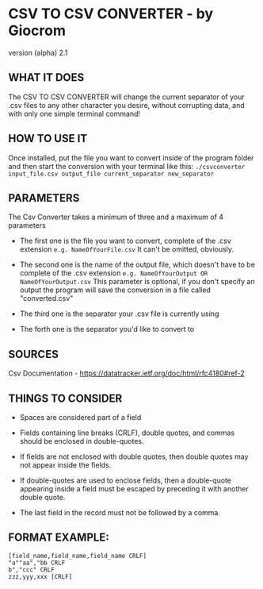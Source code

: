 # CSV TO CSV CONVERTER - by Giocrom
  version (alpha) 2.1


## WHAT IT DOES
The CSV TO CSV CONVERTER will change the current separator of your .csv files to
any other character you desire, without corrupting data, and with only one
simple terminal command!


## HOW TO USE IT
Once installed, put the file you want to convert inside of the program folder
and then start the conversion with your terminal like this:
`./csvconverter input_file.csv output_file current_separator new_separator`


## PARAMETERS
The Csv Converter takes a minimum of three and a maximum of 4 parameters

- The first one is the file you want to convert, complete of the .csv extension
  `e.g. NameOfYourFile.csv`
  It can't be omitted, obviously.

- The second one is the name of the output file, which doesn't have to be
  complete of the .csv extension
  `e.g. NameOfYourOutput OR NameOfYourOutput.csv`
  This parameter is optional, if you don't specify an output the program will
  save the conversion in a file called "converted.csv"

- The third one is the separator your .csv file is currently using

- The forth one is the separator you'd like to convert to


## SOURCES
Csv Documentation - https://datatracker.ietf.org/doc/html/rfc4180#ref-2


## THINGS TO CONSIDER
- Spaces are considered part of a field

- Fields containing line breaks (CRLF), double quotes, and commas
  should be enclosed in double-quotes.

- If fields are not enclosed with double quotes, then double quotes may not
  appear inside the fields.

- If double-quotes are used to enclose fields, then a double-quote
  appearing inside a field must be escaped by preceding it with
  another double quote.

- The last field in the record must not be followed by a comma.


## FORMAT EXAMPLE:
    [field_name,field_name,field_name CRLF]
    "a""aa","bb CRLF
    b","ccc" CRLF
    zzz,yyy,xxx [CRLF]
